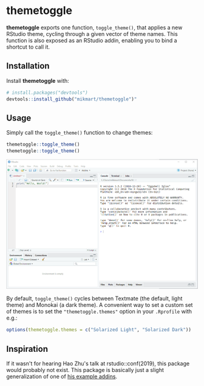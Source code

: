# themetoggle

**themetoggle** exports one function, `toggle_theme()`, that applies a new RStudio theme, cycling through a given vector of theme names. This function is also exposed as an RStudio addin, enabling you to bind a shortcut to call it.

## Installation

Install **themetoggle** with:

``` r
# install.packages("devtools")
devtools::install_github("mikmart/themetoggle")"
```

## Usage

Simply call the `toggle_theme()` function to change themes:

``` r
themetoggle::toggle_theme()
themetoggle::toggle_theme()
```

![toggling themes](https://raw.githubusercontent.com/mikmart/themetoggle/master/inst/media/toggling-themes.gif)

By default, `toggle_theme()` cycles between Textmate (the default, light theme) and Monokai (a dark theme). A convenient way to set a custom set of themes is to set the `"themetoggle.themes"` option in your `.Rprofile` with e.g.:

``` r
options(themetoggle.themes = c("Solarized Light", "Solarized Dark"))
```

## Inspiration

If it wasn't for hearing Hao Zhu's talk at rstudio::conf(2019), this package would probably not exist. This package is basically just a slight generalization of one of [his example addins](https://github.com/hebrewseniorlife/addin_demo).

